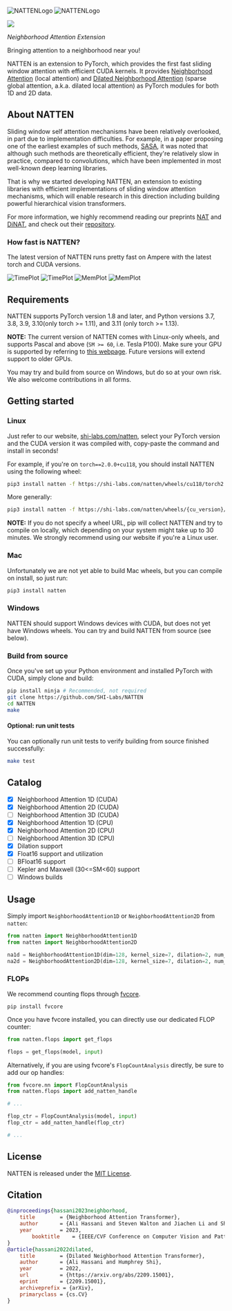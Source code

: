 ![NATTENLogo](assets/natten_dark.png#gh-dark-mode-only) ![NATTENLogo](assets/natten_light.png#gh-light-mode-only)

<a href="https://www.shi-labs.com/natten/"><img src="https://img.shields.io/badge/pip%20install%20natten-read%20more-%23C209C1" /></a>

*Neighborhood Attention Extension*

Bringing attention to a neighborhood near you!

NATTEN is an extension to PyTorch, which provides the first fast sliding window attention with efficient CUDA kernels. 
It provides <a href="https://arxiv.org/abs/2204.07143">Neighborhood Attention</a> (local attention)
and <a href="https://arxiv.org/abs/2209.15001">Dilated Neighborhood Attention</a> 
(sparse global attention, a.k.a. dilated local attention) as PyTorch modules for both 1D and 2D data. 

## About NATTEN
Sliding window self attention mechanisms have been relatively overlooked, in part due to implementation difficulties.
For example, in a paper proposing one of the earliest examples of such methods, 
[SASA](https://proceedings.neurips.cc/paper/2019/file/3416a75f4cea9109507cacd8e2f2aefc-Paper.pdf), 
it was noted that
although such methods are theoretically efficient, they're relatively slow in practice, compared to convolutions, 
which have been implemented in most well-known deep learning libraries.

That is why we started developing NATTEN, an extension to existing libraries with efficient implementations of sliding window
attention mechanisms, which will enable research in this direction including building powerful hierarchical vision
transformers.

For more information, we highly recommend reading our preprints [NAT](https://arxiv.org/abs/2204.07143) and
[DiNAT](https://arxiv.org/abs/2209.15001), and check out their [repository](https://github.com/SHI-Labs/Neighborhood-Attention-Transformer).

### How fast is NATTEN?
The latest version of NATTEN runs pretty fast on Ampere with the latest torch and CUDA versions.

![TimePlot](assets/cudatime_dark.png#gh-dark-mode-only) ![TimePlot](assets/cudatime_light.png#gh-light-mode-only)
![MemPlot](assets/cudamemory_dark.png#gh-dark-mode-only) ![MemPlot](assets/cudamemory_light.png#gh-light-mode-only)


## Requirements
NATTEN supports PyTorch version 1.8 and later, and Python versions 3.7, 3.8, 3.9, 3.10(only torch >= 1.11), and 3.11 (only torch >= 1.13).

**NOTE:** The current version of NATTEN comes with Linux-only wheels, and supports Pascal and above (`SM >= 60`, i.e. Tesla P100).
Make sure your GPU is supported by referring to 
[this webpage](https://arnon.dk/matching-sm-architectures-arch-and-gencode-for-various-nvidia-cards/).
Future versions will extend support to older GPUs.

You may try and build from source on Windows, but do so at your own risk.
We also welcome contributions in all forms.

## Getting started

### Linux
Just refer to our website, [shi-labs.com/natten](https://www.shi-labs.com/natten/), select your PyTorch version and the CUDA
version it was compiled with, copy-paste the command and install in seconds!

For example, if you're on `torch==2.0.0+cu118`, you should install NATTEN using the following wheel:
```bash
pip3 install natten -f https://shi-labs.com/natten/wheels/cu118/torch2.0.0/index.html
```

More generally:
```bash
pip3 install natten -f https://shi-labs.com/natten/wheels/{cu_version}/torch{torch_version}/index.html
```

**NOTE:** If you do not specify a wheel URL, pip will collect NATTEN and try to compile on locally, which depending
on your system might take up to 30 minutes.
We strongly recommend using our website if you're a Linux user.

### Mac
Unfortunately we are not yet able to build Mac wheels, but you can compile on install, so just run:

```bash
pip3 install natten
```

### Windows
NATTEN should support Windows devices with CUDA, but does not yet have Windows wheels.
You can try and build NATTEN from source (see below).

### Build from source
Once you've set up your Python environment and installed PyTorch with CUDA, simply clone and build:

```bash
pip install ninja # Recommended, not required
git clone https://github.com/SHI-Labs/NATTEN
cd NATTEN
make
```

#### Optional: run unit tests
You can optionally run unit tests to verify building from source finished successfully:
```bash
make test
```


## Catalog
- [x] Neighborhood Attention 1D (CUDA)
- [x] Neighborhood Attention 2D (CUDA)
- [ ] Neighborhood Attention 3D (CUDA)
- [x] Neighborhood Attention 1D (CPU)
- [x] Neighborhood Attention 2D (CPU)
- [ ] Neighborhood Attention 3D (CPU)
- [x] Dilation support
- [x] Float16 support and utilization
- [ ] BFloat16 support
- [ ] Kepler and Maxwell (30<=SM<60) support
- [ ] Windows builds

## Usage
Simply import `NeighborhoodAttention1D` or `NeighborhoodAttention2D` from `natten`:
```python
from natten import NeighborhoodAttention1D
from natten import NeighborhoodAttention2D

na1d = NeighborhoodAttention1D(dim=128, kernel_size=7, dilation=2, num_heads=4)
na2d = NeighborhoodAttention2D(dim=128, kernel_size=7, dilation=2, num_heads=4)
```

### FLOPs
We recommend counting flops through [fvcore](https://github.com/facebookresearch/fvcore).

```shell
pip install fvcore
```

Once you have fvcore installed, you can directly use our dedicated FLOP counter:
```python
from natten.flops import get_flops

flops = get_flops(model, input)
```

Alternatively, if you are using fvcore's `FlopCountAnalysis` directly, be sure to add our op handles:
```python
from fvcore.nn import FlopCountAnalysis
from natten.flops import add_natten_handle

# ...

flop_ctr = FlopCountAnalysis(model, input)
flop_ctr = add_natten_handle(flop_ctr)

# ...
```

## License
NATTEN is released under the [MIT License](LICENSE).

## Citation
```bibtex
@inproceedings{hassani2023neighborhood,
	title        = {Neighborhood Attention Transformer},
	author       = {Ali Hassani and Steven Walton and Jiachen Li and Shen Li and Humphrey Shi},
	year         = 2023,
        booktitle    = {IEEE/CVF Conference on Computer Vision and Pattern Recognition (CVPR)}
}
@article{hassani2022dilated,
	title        = {Dilated Neighborhood Attention Transformer},
	author       = {Ali Hassani and Humphrey Shi},
	year         = 2022,
	url          = {https://arxiv.org/abs/2209.15001},
	eprint       = {2209.15001},
	archiveprefix = {arXiv},
	primaryclass = {cs.CV}
}
```
